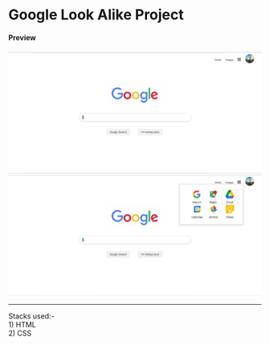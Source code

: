 # Google Look Alike Project

<h4>Preview</h4>
<img src="images/Screenshot2.jpg">
<img src="images/Screenshot1.jpg">
<hr>
Stacks used:-<br>
1) HTML <br>
2) CSS